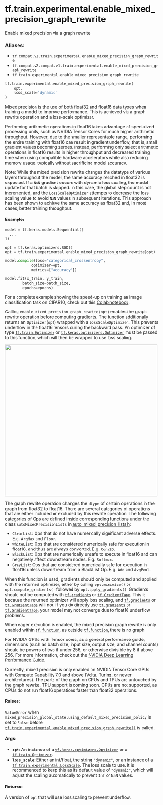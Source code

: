 <div itemscope itemtype="http://developers.google.com/ReferenceObject">
<meta itemprop="name" content="tf.train.experimental.enable_mixed_precision_graph_rewrite" />
<meta itemprop="path" content="Stable" />
</div>

# tf.train.experimental.enable_mixed_precision_graph_rewrite

Enable mixed precision via a graph rewrite.

### Aliases:

* `tf.compat.v1.train.experimental.enable_mixed_precision_graph_rewrite`
* `tf.compat.v2.compat.v1.train.experimental.enable_mixed_precision_graph_rewrite`
* `tf.train.experimental.enable_mixed_precision_graph_rewrite`

``` python
tf.train.experimental.enable_mixed_precision_graph_rewrite(
    opt,
    loss_scale='dynamic'
)
```

<!-- Placeholder for "Used in" -->

Mixed precision is the use of both float32 and float16 data types when
training a model to improve performance. This is achieved via a graph rewrite
operation and a loss-scale optimizer.

Performing arithmetic operations in float16 takes advantage of specialized
processing units, such as NVIDIA Tensor Cores for much higher arithmetic
throughput. However, due to the smaller representable range, performing the
entire training with float16 can result in gradient underflow, that is, small
gradient values becoming zeroes. Instead, performing only select arithmetic
operations in float16 results in higher throughput and decreased training
time when using compatible hardware accelerators while also reducing memory
usage, typically without sacrificing model accuracy.

Note: While the mixed precision rewrite changes the datatype of various
layers throughout the model, the same accuracy reached in float32 is
expected. If a `NaN` gradient occurs with dynamic loss scaling, the model
update for that batch is skipped. In this case, the global step count is not
incremented, and the `LossScaleOptimizer` attempts to decrease the loss
scaling value to avoid `NaN` values in subsequent iterations. This approach
has been shown to achieve the same accuracy as float32 and, in most cases,
better training throughput.

#### Example:



```python
model = tf.keras.models.Sequential([
  ...
])

opt = tf.keras.optimizers.SGD()
opt = tf.train.experimental.enable_mixed_precision_graph_rewrite(opt)

model.compile(loss="categorical_crossentropy",
            optimizer=opt,
            metrics=["accuracy"])

model.fit(x_train, y_train,
        batch_size=batch_size,
        epochs=epochs)
```

For a complete example showing the speed-up on training an image
classification task on CIFAR10, check out this
<a href="https://colab.research.google.com/github/NVIDIA/
DeepLearningExamples/blob/master/TensorFlow/docs/amp/notebook_v1.14/
auto_mixed_precision_demo_cifar10.ipynb">Colab notebook</a>.

Calling `enable_mixed_precision_graph_rewrite(opt)` enables the graph rewrite
operation before computing gradients. The function additionally returns an
`Optimizer`(`opt`) wrapped with a `LossScaleOptimizer`. This prevents
underflow in the float16 tensors during the backward pass. An optimizer of
type <a href="../../../tf/train/Optimizer.md"><code>tf.train.Optimizer</code></a> or <a href="../../../tf/keras/optimizers/Optimizer.md"><code>tf.keras.optimizers.Optimizer</code></a> must be passed
to this function, which will then be wrapped to use loss scaling.

<img src="
http://developer.download.nvidia.com/compute/machine-learning/frameworks/
TF_mixed_precision_training.png" width="500px">

The graph rewrite operation changes the `dtype` of certain operations in the
graph from float32 to float16. There are several categories of operations
that are either included or excluded by this rewrite operation. The following
categories of Ops are defined inside corresponding functions under the class 
`AutoMixedPrecisionLists` in
<a href="https://github.com/tensorflow/tensorflow/blob/master/tensorflow/
core/grappler/optimizers/auto_mixed_precision_lists.h">
auto_mixed_precision_lists.h</a>:

* `ClearList`: Ops that do not have numerically significant adverse effects.
E.g. `ArgMax` and `Floor`.
* `WhiteList`: Ops that are considered numerically safe for execution in
float16, and thus are always converted. E.g. `Conv2D`.
* `BlackList`: Ops that are numerically unsafe to execute in float16 and
can negatively affect downstream nodes. E.g. `Softmax`.
* `GrayList`: Ops that are considered numerically safe for execution in
float16 unless downstream from a BlackList Op. E.g. `Add` and `AvgPool`.

When this function is used, gradients should only be computed and applied
with the returned optimizer, either by calling `opt.minimize()` or
`opt.compute_gradients()` followed by `opt.apply_gradients()`.
Gradients should not be computed with <a href="../../../tf/gradients.md"><code>tf.gradients</code></a> or <a href="../../../tf/GradientTape.md"><code>tf.GradientTape</code></a>.
This is because the returned optimizer will apply loss scaling, and
<a href="../../../tf/gradients.md"><code>tf.gradients</code></a> or <a href="../../../tf/GradientTape.md"><code>tf.GradientTape</code></a> will not. If you do directly use
<a href="../../../tf/gradients.md"><code>tf.gradients</code></a> or <a href="../../../tf/GradientTape.md"><code>tf.GradientTape</code></a>, your model may not converge due to
float16 underflow problems.

When eager execution is enabled, the mixed precision graph rewrite is only
enabled within <a href="../../../tf/function.md"><code>tf.function</code></a>, as outside <a href="../../../tf/function.md"><code>tf.function</code></a>, there is no graph.

For NVIDIA GPUs with Tensor cores, as a general performance guide, dimensions
(such as batch size, input size, output size, and channel counts)
should be powers of two if under 256, or  otherwise divisible by 8 if above
256. For more information, check out the
[NVIDIA Deep Learning Performance Guide](
https://docs.nvidia.com/deeplearning/sdk/dl-performance-guide/index.html).

Currently, mixed precision is only enabled on NVIDIA Tensor Core GPUs with
Compute Capability 7.0 and above (Volta, Turing, or newer architectures). The
parts of the graph on CPUs and TPUs are untouched by the graph rewrite. TPU
support is coming soon. CPUs are not supported, as CPUs do not run float16
operations faster than float32 operations.

#### Raises:

`ValueError` when
`mixed_precision_global_state.using_default_mixed_precision_policy`
is set to `False` before
<a href="../../../tf/train/experimental/enable_mixed_precision_graph_rewrite.md"><code>tf.train.experimental.enable_mixed_precision_graph_rewrite()</code></a>
is called.



#### Args:


* <b>`opt`</b>: An instance of a <a href="../../../tf/keras/optimizers/Optimizer.md"><code>tf.keras.optimizers.Optimizer</code></a> or a
  <a href="../../../tf/train/Optimizer.md"><code>tf.train.Optimizer</code></a>.
* <b>`loss_scale`</b>: Either an int/float, the string `"dynamic"`, or an instance of
  a <a href="../../../tf/train/experimental/LossScale.md"><code>tf.train.experimental.LossScale</code></a>. The loss scale to use. It is
  recommended to keep this as its default value of `"dynamic"`, which will 
  adjust the scaling automatically to prevent `Inf` or `NaN` values.


#### Returns:

A version of `opt` that will use loss scaling to prevent underflow.
